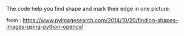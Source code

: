 The code help you find shape and mark their edge in one picture.

from : https://www.pyimagesearch.com/2014/10/20/finding-shapes-images-using-python-opencv/
